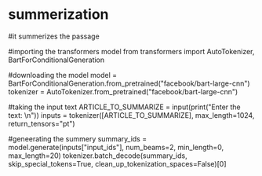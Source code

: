 # summerization
#it summerizes the passage

#importing the transformers model
from transformers import AutoTokenizer, BartForConditionalGeneration

#downloading the model
model = BartForConditionalGeneration.from_pretrained("facebook/bart-large-cnn")
tokenizer = AutoTokenizer.from_pretrained("facebook/bart-large-cnn")

#taking the input text
ARTICLE_TO_SUMMARIZE = input(print("Enter the text: \n"))
inputs = tokenizer([ARTICLE_TO_SUMMARIZE], max_length=1024, return_tensors="pt")

#geneerating the summery
summary_ids = model.generate(inputs["input_ids"], num_beams=2, min_length=0, max_length=20)
tokenizer.batch_decode(summary_ids, skip_special_tokens=True, clean_up_tokenization_spaces=False)[0]
